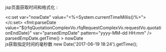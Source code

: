 jsp页面获取时间和格式化 : 

<c:set var="nowDate" value="<%=System.currentTimeMillis()%>"></c:set>
<fmt:parseDate value="${rfqQuotationComplexVo.rfqRequestComplexVo.requestVo.quotationEndDate}" var="parsedEmpDate"  pattern="yyyy-MM-dd HH:mm" />
parsedEmpDate.getTime() > nowDate  
js获取指定时间的毫秒数 new Date('2017-06-19 18:24').getTime();